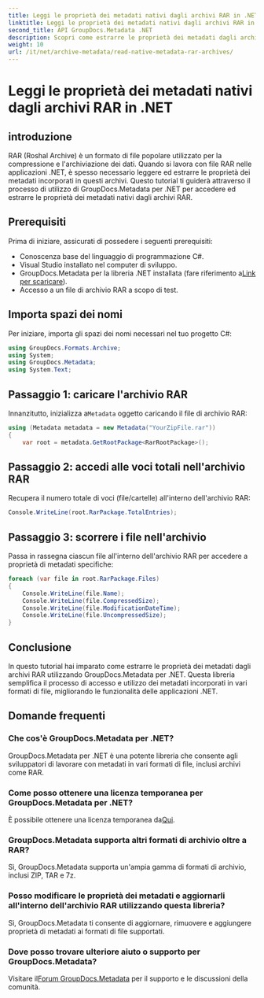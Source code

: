 ```yaml
---
title: Leggi le proprietà dei metadati nativi dagli archivi RAR in .NET
linktitle: Leggi le proprietà dei metadati nativi dagli archivi RAR in .NET
second_title: API GroupDocs.Metadata .NET
description: Scopri come estrarre le proprietà dei metadati dagli archivi RAR utilizzando GroupDocs.Metadata per .NET in C#. Esplora i dettagli del file senza sforzo.
weight: 10
url: /it/net/archive-metadata/read-native-metadata-rar-archives/
---
```


# Leggi le proprietà dei metadati nativi dagli archivi RAR in .NET

## introduzione
RAR (Roshal Archive) è un formato di file popolare utilizzato per la compressione e l'archiviazione dei dati. Quando si lavora con file RAR nelle applicazioni .NET, è spesso necessario leggere ed estrarre le proprietà dei metadati incorporati in questi archivi. Questo tutorial ti guiderà attraverso il processo di utilizzo di GroupDocs.Metadata per .NET per accedere ed estrarre le proprietà dei metadati nativi dagli archivi RAR.
## Prerequisiti

Prima di iniziare, assicurati di possedere i seguenti prerequisiti:
- Conoscenza base del linguaggio di programmazione C#.
- Visual Studio installato nel computer di sviluppo.
-  GroupDocs.Metadata per la libreria .NET installata (fare riferimento a[Link per scaricare](https://releases.groupdocs.com/metadata/net/)).
- Accesso a un file di archivio RAR a scopo di test.

## Importa spazi dei nomi
Per iniziare, importa gli spazi dei nomi necessari nel tuo progetto C#:
```csharp
using GroupDocs.Formats.Archive;
using System;
using GroupDocs.Metadata;
using System.Text;
```

## Passaggio 1: caricare l'archivio RAR
 Innanzitutto, inizializza a`Metadata` oggetto caricando il file di archivio RAR:
```csharp
using (Metadata metadata = new Metadata("YourZipFile.rar"))
{
    var root = metadata.GetRootPackage<RarRootPackage>();
```
## Passaggio 2: accedi alle voci totali nell'archivio RAR
Recupera il numero totale di voci (file/cartelle) all'interno dell'archivio RAR:
```csharp
Console.WriteLine(root.RarPackage.TotalEntries);
```
## Passaggio 3: scorrere i file nell'archivio
Passa in rassegna ciascun file all'interno dell'archivio RAR per accedere a proprietà di metadati specifiche:
```csharp
foreach (var file in root.RarPackage.Files)
{
    Console.WriteLine(file.Name);
    Console.WriteLine(file.CompressedSize);
    Console.WriteLine(file.ModificationDateTime);
    Console.WriteLine(file.UncompressedSize);
}
```

## Conclusione
In questo tutorial hai imparato come estrarre le proprietà dei metadati dagli archivi RAR utilizzando GroupDocs.Metadata per .NET. Questa libreria semplifica il processo di accesso e utilizzo dei metadati incorporati in vari formati di file, migliorando le funzionalità delle applicazioni .NET.

## Domande frequenti
### Che cos'è GroupDocs.Metadata per .NET?
GroupDocs.Metadata per .NET è una potente libreria che consente agli sviluppatori di lavorare con metadati in vari formati di file, inclusi archivi come RAR.
### Come posso ottenere una licenza temporanea per GroupDocs.Metadata per .NET?
 È possibile ottenere una licenza temporanea da[Qui](https://purchase.groupdocs.com/temporary-license/).
### GroupDocs.Metadata supporta altri formati di archivio oltre a RAR?
Sì, GroupDocs.Metadata supporta un'ampia gamma di formati di archivio, inclusi ZIP, TAR e 7z.
### Posso modificare le proprietà dei metadati e aggiornarli all'interno dell'archivio RAR utilizzando questa libreria?
Sì, GroupDocs.Metadata ti consente di aggiornare, rimuovere e aggiungere proprietà di metadati ai formati di file supportati.
### Dove posso trovare ulteriore aiuto o supporto per GroupDocs.Metadata?
 Visitare il[Forum GroupDocs.Metadata](https://forum.groupdocs.com/c/metadata/14) per il supporto e le discussioni della comunità.